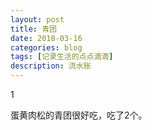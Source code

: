 ```yaml
---
layout: post
title: 青团
date: 2018-03-16
categories: blog
tags: [记录生活的点点滴滴]
description: 流水账
---
```


1 

蛋黄肉松的青团很好吃，吃了2个。













